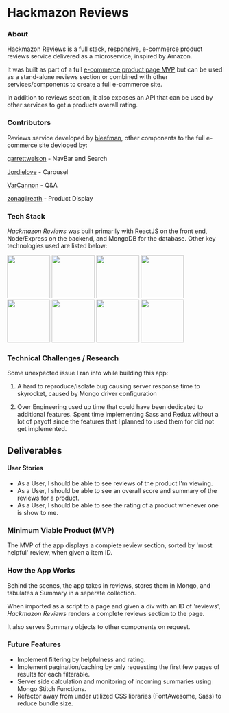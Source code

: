 # Hackmazon Reviews

### About

Hackmazon Reviews is a full stack, responsive, e-commerce product reviews service delivered as a microservice, inspired by Amazon.

It was built as part of a full <a href="https://github.com/hackmazon">e-commerce product page MVP</a> but can be used as a stand-alone reviews section or combined with other services/components to create a full e-commerce site.

In addition to reviews section, it also exposes an API that can be used by other services to get a products overall rating.

### Contributors

Reviews service developed by <a href="https://github.com/bleafman">bleafman</a>, other components to the full e-commerce site devloped by:

<a href="https://github.com/garrettwelson">garrettwelson</a> - NavBar and Search

<a href='https://github.com/Jordielove'>Jordielove</a> - Carousel

<a href='https://github.com/VarCannon'>VarCannon</a> - Q&A

<a href='https://github.com/zonagilreath'>zonagilreath</a> - Product Display

### Tech Stack

_Hackmazon Reviews_ was built primarily with ReactJS on the front end, Node/Express on the backend, and MongoDB for the database. Other key technologies used are listed below:

<img src="https://lh3.googleusercontent.com/ZIHOUCCxFaB7NirPhEX4K8cyTPIMvxvdJxpuhjb_qJ_dk-z7qEgD8riaR0ODXzXQZYn23zHpFiwGzxTDT88FTLeUMoPqlIjyLKoL1am8MH5pCoJExjL8SUC8uaeeiAjvQB0_vym6" width="100"/>
<img src="https://avatars0.githubusercontent.com/u/13142323?s=400&v=4" width="100"/>
<img src="https://lh3.googleusercontent.com/xcong6Yn8NoueMYWPhEfO76dw0Nt70kiDVOCOygTFEQWpysHxcT-5jYzq9XWIgD3lvCGnGrjlhddm7WEOw9V1FlHivqFjZCXF9IDsfd7uQ2SxlI80roSJcnHvb0O7POvlYOPNvRG" width="100" />
<img src="https://sass-lang.com/assets/img/logos/logo-b6e1ef6e.svg" width="100">
<img src="https://lh5.googleusercontent.com/_RcI-sgNRX5J0olXzRycjQN3tysoTXbH8kXRfE0AtBY8KkDrINApsrfZGAkczZYGwKTPZlYdJXQyKmWO4zFzvON9Op6Ovcu0GQxwabxWfGJH__oRB6YCC-qD_3b2yj_efkprD8UP" width="100" />
<img src="https://lh5.googleusercontent.com/rdAoVdYKOCnmtev6t7DJrEY7mG4iYsRPqeTH0Z-OrlsVmiea3q5SMtOGNSa7HzJcyxcIcelTacG5gPNgyBoIviiNcLbohQAicvpldcfM32Klb_ewouDRd67OtYhUAU1CEZB4rBqB" width="100" />
<img src="https://lh6.googleusercontent.com/tKlT8lGB2bTDqSilr_a2y8vaO-QBUdcUIYASnslf-RAKTxUEiEBq-_gTVBP0irIP1ZWNuSvp1fouOJrQBXUr0joVmBZzNyOec4jBpOyVogPZMOYhPH6YQwYOiLdZnfuaDnFel9rn" width="100" />
<img src="https://cloud.mongodb.com/static/images/mdb_logo.svg" width='100'/>

### Technical Challenges / Research

Some unexpected issue I ran into while building this app:

1. A hard to reproduce/isolate bug causing server response time to skyrocket, caused by Mongo driver configuration

2. Over Engineering used up time that could have been dedicated to additional features. Spent time implementing Sass and Redux without a lot of payoff since the features that I planned to used them for did not get implemented.

## Deliverables

#### User Stories

- As a User, I should be able to see reviews of the product I'm viewing.
- As a User, I should be able to see an overall score and summary of the reviews for a product.
- As a User, I should be able to see the rating of a product whenever one is show to me.

### Minimum Viable Product (MVP)

The MVP of the app displays a complete review section, sorted by 'most helpful' review, when given a item ID.

### How the App Works

Behind the scenes, the app takes in reviews, stores them in Mongo, and tabulates a Summary in a seperate collection.

When imported as a script to a page and given a div with an ID of 'reviews', _Hackmazon Reviews_ renders a complete reviews section to the page.

It also serves Summary objects to other components on request.

### Future Features

- Implement filtering by helpfulness and rating.
- Implement pagination/caching by only requesting the first few pages of results for each filterable.
- Server side calculation and monitoring of incoming summaries using Mongo Stitch Functions.
- Refactor away from under utilized CSS libraries (FontAwesome, Sass) to reduce bundle size.
